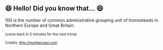 ## :smile: Hello! Did you know that... :smile:
100 is the number of common administrative grouping unit of homesteads in Northern Europe and Great Britain.

<sup>(come back in 5 minutes for the next trivia)</sup>


<sup>Credits: http://numbersapi.com</sup>
